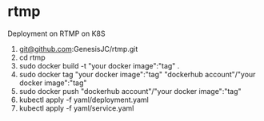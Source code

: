 # rtmp
Deployment on RTMP on K8S

1. git@github.com:GenesisJC/rtmp.git
2. cd rtmp
3. sudo docker build -t "your docker image":"tag" .
4. sudo docker tag "your docker image":"tag"  "dockerhub account"/"your docker image":"tag"
5. sudo docker push "dockerhub account"/"your docker image":"tag"
6. kubectl apply -f yaml/deployment.yaml 
7. kubectl apply -f yaml/service.yaml 
